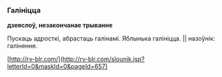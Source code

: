 ### Галініцца
**дзеяслоў, незакончанае трыванне**

Пускаць адросткі, абрастаць галінамі. Яблынька галініцца. || назоўнік: галіненне.

<a rel="author">[http://rv-blr.com/](http://rv-blr.com/slounik.jsp?letterId=0&maskId=0&pageId=657)</a>
